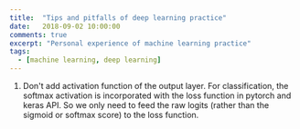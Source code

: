 ```yaml
---
title:  "Tips and pitfalls of deep learning practice"
date:   2018-09-02 10:00:00
comments: true
excerpt: "Personal experience of machine learning practice"
tags:
  - [machine learning, deep learning]
---
```


1. Don't add activation function of the output layer. For classification, the softmax activation is incorporated with the loss function in pytorch and keras API. So we only need to feed the raw logits (rather than the sigmoid or softmax score) to the loss function.
